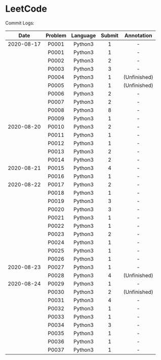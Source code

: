 # LeetCode

Commit Logs:
 
 
| Date | Problem | Language | Submit | Annotation |
| :---: | :---: | :---: | :---: | :---: |
| 2020-08-17 | P0001 | Python3 | 1 | - |
|            | P0001 | Python3 | 1 | - |
|            | P0002 | Python3 | 2 | - |
|            | P0003 | Python3 | 3 | - |
|            | P0004 | Python3 | 1 | (Unfinished) |
|            | P0005 | Python3 | 1 | (Unfinished) |
|            | P0006 | Python3 | 2 | - |
|            | P0007 | Python3 | 2 | - |
|            | P0008 | Python3 | 8 | - |
|            | P0009 | Python3 | 1 | - |
| 2020-08-20 | P0010 | Python3 | 2 | - |
|            | P0011 | Python3 | 1 | - |
|            | P0012 | Python3 | 1 | - |
|            | P0013 | Python3 | 2 | - |
|            | P0014 | Python3 | 2 | - |
| 2020-08-21 | P0015 | Python3 | 4 | - |
|            | P0016 | Python3 | 1 | - |
| 2020-08-22 | P0017 | Python3 | 2 | - |
|            | P0018 | Python3 | 1 | - |
|            | P0019 | Python3 | 3 | - |
|            | P0020 | Python3 | 3 | - |
|            | P0021 | Python3 | 1 | - |
|            | P0022 | Python3 | 1 | - |
|            | P0023 | Python3 | 2 | - |
|            | P0024 | Python3 | 1 | - |
|            | P0025 | Python3 | 1 | - |
|            | P0026 | Python3 | 1 | - |
| 2020-08-23 | P0027 | Python3 | 1 | - |
|            | P0028 | Python3 | 4 | (Unfinished) |
| 2020-08-24 | P0029 | Python3 | 1 | - |
|            | P0030 | Python3 | 2 | (Unfinished) |
|            | P0031 | Python3 | 4 | - |
|            | P0032 | Python3 | 1 | - |
|            | P0033 | Python3 | 1 | - |
|            | P0034 | Python3 | 3 | - |
|            | P0035 | Python3 | 1 | - |
|            | P0036 | Python3 | 1 | - |
|            | P0037 | Python3 | 1 | - |
